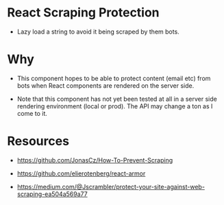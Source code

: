 # React Scraping Protection

- Lazy load a string to avoid it being scraped by them bots. 

# Why

- This component hopes to be able to protect content (email etc) from bots when React components are rendered on the server side. 

- Note that this component has not yet been tested at all in a server side rendering environment (local or prod). The API may change a ton as I come to it.  

# Resources

- https://github.com/JonasCz/How-To-Prevent-Scraping

- https://github.com/elierotenberg/react-armor

- https://medium.com/@Jscrambler/protect-your-site-against-web-scraping-ea504a569a77